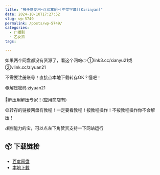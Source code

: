 ```yaml
---
title: "被任意使用~连续蒿朝~[中文字幕][Kirinyan]"
date: 2024-10-10T17:27:52
slug: wp-5749
permalink: /posts/wp-5749/
categories:
  - 广播剧
  - 乙女抓
tags:

---
```


如果两个网盘都没有资源了，看这个网站👉①link3.cc/xianyu21或②vlink.cc/ziyuan21

不需要注册账号！直接点本地下载转存OK？懂吧！

🟢解压密码:ziyuan21

🔵解压用解压专家！(应用商店有)

🟡转存的链接网盘有教程！一定要看教程！按教程操作！不按教程操作你不会解压！

💰🈶能力的宝，可以点左下角赞赏支持一下网站运行

## 📦 下载链接
- [百度网盘](https://blziyuan21.com/pay-download/5749?key=aa2caa2d35&down_id=0)
- [本地下载](https://blziyuan21.com/pay-download/5749?key=aa2caa2d35&down_id=1)

